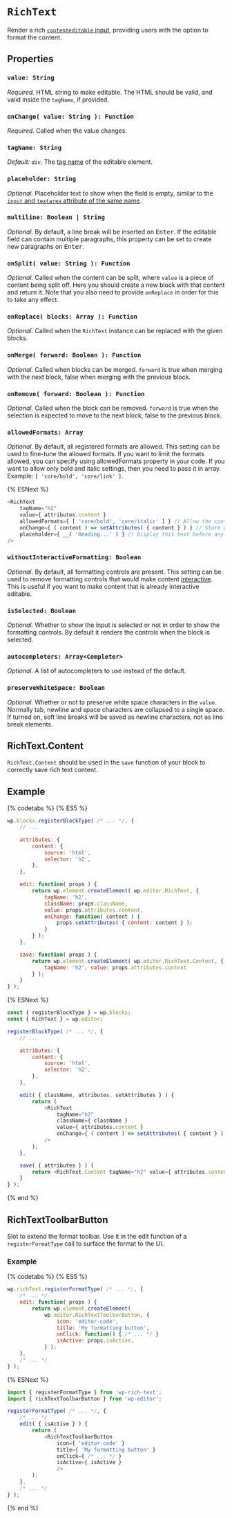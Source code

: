 # `RichText`

Render a rich [`contenteditable` input](https://developer.mozilla.org/en-US/docs/Web/Guide/HTML/Editable_content), providing users with the option to format the content.

## Properties

### `value: String`

_Required._ HTML string to make editable. The HTML should be valid, and valid inside the `tagName`, if provided.

### `onChange( value: String ): Function`

_Required._ Called when the value changes.

### `tagName: String`

_Default: `div`._ The [tag name](https://www.w3.org/TR/html51/syntax.html#tag-name) of the editable element.

### `placeholder: String`

_Optional._ Placeholder text to show when the field is empty, similar to the
[`input` and `textarea` attribute of the same name](https://developer.mozilla.org/en-US/docs/Learn/HTML/Forms/HTML5_updates#The_placeholder_attribute).

### `multiline: Boolean | String`

_Optional._ By default, a line break will be inserted on <kbd>Enter</kbd>. If the editable field can contain multiple paragraphs, this property can be set to create new paragraphs on <kbd>Enter</kbd>.

### `onSplit( value: String ): Function`

_Optional._ Called when the content can be split, where `value` is a piece of content being split off. Here you should create a new block with that content and return it. Note that you also need to provide `onReplace` in order for this to take any effect.

### `onReplace( blocks: Array ): Function`

_Optional._ Called when the `RichText` instance can be replaced with the given blocks.

### `onMerge( forward: Boolean ): Function`

_Optional._ Called when blocks can be merged. `forward` is true when merging with the next block, false when merging with the previous block.

### `onRemove( forward: Boolean ): Function`

_Optional._ Called when the block can be removed. `forward` is true when the selection is expected to move to the next block, false to the previous block.

### `allowedFormats: Array`

_Optional._ By default, all registered formats are allowed. This setting can be used to fine-tune the allowed formats. If you want to limit the formats allowed, you can specify using allowedFormats property in your code. If you want to allow only bold and italic settings, then you need to pass it in array. Example: `[ 'core/bold', 'core/link' ]`.

{% ESNext %}

```js
<RichText
	tagName="h2"
	value={ attributes.content }
	allowedFormats={ [ 'core/bold', 'core/italic' ] } // Allow the content to be made bold or italic, but do not allow othe formatting options
	onChange={ ( content ) => setAttributes( { content } ) } // Store updated content as a block attribute
	placeholder={ __( 'Heading...' ) } // Display this text before any content has been added by the user
/>
```

### `withoutInteractiveFormatting: Boolean`

_Optional._ By default, all formatting controls are present. This setting can be used to remove formatting controls that would make content [interactive](https://html.spec.whatwg.org/multipage/dom.html#interactive-content). This is useful if you want to make content that is already interactive editable.

### `isSelected: Boolean`

_Optional._ Whether to show the input is selected or not in order to show the formatting controls. By default it renders the controls when the block is selected.

### `autocompleters: Array<Completer>`

_Optional._ A list of autocompleters to use instead of the default.

### `preserveWhiteSpace: Boolean`

_Optional._ Whether or not to preserve white space characters in the `value`. Normally tab, newline and space characters are collapsed to a single space. If turned on, soft line breaks will be saved as newline characters, not as line break elements.

## RichText.Content

`RichText.Content` should be used in the `save` function of your block to correctly save rich text content.

## Example

{% codetabs %}
{% ES5 %}

```js
wp.blocks.registerBlockType( /* ... */, {
	// ...

	attributes: {
		content: {
			source: 'html',
			selector: 'h2',
		},
	},

	edit: function( props ) {
		return wp.element.createElement( wp.editor.RichText, {
			tagName: 'h2',
			className: props.className,
			value: props.attributes.content,
			onChange: function( content ) {
				props.setAttributes( { content: content } );
			}
		} );
	},

	save: function( props ) {
		return wp.element.createElement( wp.editor.RichText.Content, {
			tagName: 'h2', value: props.attributes.content
		} );
	}
} );
```

{% ESNext %}

```js
const { registerBlockType } = wp.blocks;
const { RichText } = wp.editor;

registerBlockType( /* ... */, {
	// ...

	attributes: {
		content: {
			source: 'html',
			selector: 'h2',
		},
	},

	edit( { className, attributes, setAttributes } ) {
		return (
			<RichText
				tagName="h2"
				className={ className }
				value={ attributes.content }
				onChange={ ( content ) => setAttributes( { content } ) }
			/>
		);
	},

	save( { attributes } ) {
		return <RichText.Content tagName="h2" value={ attributes.content } />;
	}
} );
```

{% end %}

## RichTextToolbarButton

Slot to extend the format toolbar. Use it in the edit function of a `registerFormatType` call to surface the format to the UI.

### Example

{% codetabs %}
{% ES5 %}

```js
wp.richText.registerFormatType( /* ... */, {
	/* ... */
	edit: function( props ) {
		return wp.element.createElement(
			wp.editor.RichTextToolbarButton, {
				icon: 'editor-code',
				title: 'My formatting button',
				onClick: function() { /* ... */ }
				isActive: props.isActive,
			} );
	},
	/* ... */
} );
```

{% ESNext %}

```js
import { registerFormatType } from 'wp-rich-text';
import { richTextToolbarButton } from 'wp-editor';

registerFormatType( /* ... */, {
	/* ... */
	edit( { isActive } ) {
		return (
			<RichTextToolbarButton
				icon={ 'editor-code' }
				title={ 'My formatting button' }
				onClick={ /* ... */ }
				isActive={ isActive }
				/>
		);
	},
	/* ... */
} );
```

{% end %}
